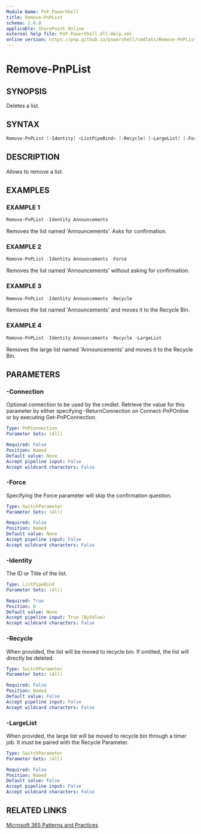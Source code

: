 ```yaml
---
Module Name: PnP.PowerShell
title: Remove-PnPList
schema: 2.0.0
applicable: SharePoint Online
external help file: PnP.PowerShell.dll-Help.xml
online version: https://pnp.github.io/powershell/cmdlets/Remove-PnPList.html
---
```

 
# Remove-PnPList

## SYNOPSIS
Deletes a list.

## SYNTAX

```powershell
Remove-PnPList [-Identity] <ListPipeBind> [-Recycle] [-LargeList] [-Force] [-Connection <PnPConnection>]
```

## DESCRIPTION

Allows to remove a list.

## EXAMPLES

### EXAMPLE 1
```powershell
Remove-PnPList -Identity Announcements
```

Removes the list named 'Announcements'. Asks for confirmation.

### EXAMPLE 2
```powershell
Remove-PnPList -Identity Announcements -Force
```

Removes the list named 'Announcements' without asking for confirmation.

### EXAMPLE 3
```powershell
Remove-PnPList -Identity Announcements -Recycle
```

Removes the list named 'Announcements' and moves it to the Recycle Bin.

### EXAMPLE 4
```powershell
Remove-PnPList -Identity Announcements -Recycle -LargeList
```

Removes the large list named 'Announcements' and moves it to the Recycle Bin.


## PARAMETERS

### -Connection
Optional connection to be used by the cmdlet. Retrieve the value for this parameter by either specifying -ReturnConnection on Connect-PnPOnline or by executing Get-PnPConnection.

```yaml
Type: PnPConnection
Parameter Sets: (All)

Required: False
Position: Named
Default value: None
Accept pipeline input: False
Accept wildcard characters: False
```

### -Force
Specifying the Force parameter will skip the confirmation question.

```yaml
Type: SwitchParameter
Parameter Sets: (All)

Required: False
Position: Named
Default value: None
Accept pipeline input: False
Accept wildcard characters: False
```

### -Identity
The ID or Title of the list.

```yaml
Type: ListPipeBind
Parameter Sets: (All)

Required: True
Position: 0
Default value: None
Accept pipeline input: True (ByValue)
Accept wildcard characters: False
```

### -Recycle
When provided, the list will be moved to recycle bin. If omitted, the list will directly be deleted.

```yaml
Type: SwitchParameter
Parameter Sets: (All)

Required: False
Position: Named
Default value: False
Accept pipeline input: False
Accept wildcard characters: False
```

### -LargeList
When provided, the large list will be moved to recycle bin through a timer job. It must be paired with the Recycle Parameter.

```yaml
Type: SwitchParameter
Parameter Sets: (All)

Required: False
Position: Named
Default value: False
Accept pipeline input: False
Accept wildcard characters: False
```

## RELATED LINKS

[Microsoft 365 Patterns and Practices](https://aka.ms/m365pnp)